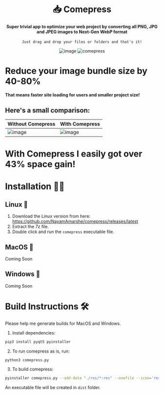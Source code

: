 <div align="center">
  
# 📥 Comepress
  #### Super trivial app to optimize your web project by converting all PNG, JPG and JPEG images to Next-Gen WebP format
    Just drag and drop your files or folders and that's it!
![image](https://user-images.githubusercontent.com/25067102/185523884-85b1731c-c4c7-4b90-bf39-c1eab6107a54.png)
![comepress](https://user-images.githubusercontent.com/25067102/185751405-2dedb81b-7e40-4332-947e-decad890a87b.gif)

</div>

# Reduce your image bundle size by 40-80%
#### That means faster site loading for users and smaller project size! 

## Here's a small comparison:
| Without Comepress | With Comepress |
|-------------------|----------------|
|![image](https://user-images.githubusercontent.com/25067102/185750498-91c1bf0a-d094-4caf-9eda-5054a5c990dc.png)|![image](https://user-images.githubusercontent.com/25067102/185750604-d87f63e4-37da-4f36-91b8-717aaffd48b9.png)|
# With Comepress I easily got over 43% space gain!

# Installation 👨‍💻

## Linux 🐧

1. Download the Linux version from here: https://github.com/NayamAmarshe/comepress/releases/latest
2. Extract the 7z file.
3. Double click and run the `comepress` executable file.

## MacOS 🍎

Coming Soon

## Windows 🐌

Coming Soon

# Build Instructions 🛠

Please help me generate builds for MacOS and Windows. 

1. Install dependencies: 
```bash
pip3 install pyqt5 pyinstaller
```
2. To run comepress as is, run: 
```bash
python3 comepress.py
```
3. To build comepress: 
```bash
pyinstaller comepress.py --add-data "./res/*:res" --onefile --icon='res/inbox_tray_3d.ico' --windowed
```

An executable file will be created in `dist` folder.
